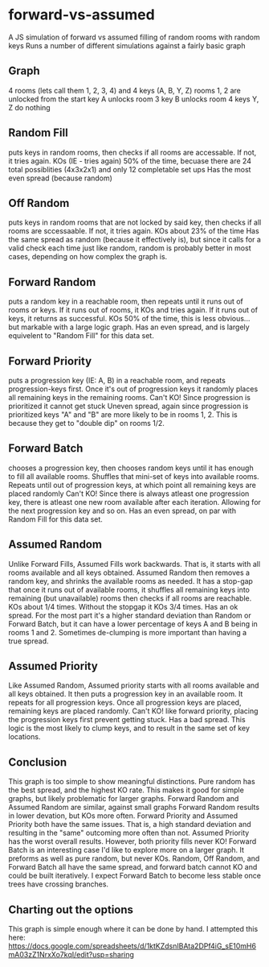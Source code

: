 # forward-vs-assumed
A JS simulation of forward vs assumed filling of random rooms with random keys 
Runs a number of different simulations against a fairly basic graph

## Graph
4 rooms (lets call them 1, 2, 3, 4) and 4 keys (A, B, Y, Z)
rooms 1, 2 are unlocked from the start
key A unlocks room 3
key B unlocks room 4
keys Y, Z do nothing

## Random Fill
puts keys in random rooms, then checks if all rooms are accessable. If not, it tries again.
KOs (IE - tries again) 50% of the time, becuase there are 24 total possiblities (4x3x2x1) and only 12 completable set ups
Has the most even spread (because random)

## Off Random
puts keys in random rooms that are not locked by said key, then checks if all rooms are sccessaable. If not, it tries again.
KOs about 23% of the time 
Has the same spread as random (because it effectively is), but since it calls for a valid check each time just like random, random is probably better in most cases, depending on how complex the graph is.

## Forward Random
puts a random key in a reachable room, then repeats until it runs out of rooms or keys. If it runs out of rooms, it KOs and tries again. If it runs out of keys, it returns as successful.
KOs 50% of the time, this is less obvious... but markable with a large logic graph. 
Has an even spread, and is largely equivelent to "Random Fill" for this data set.

## Forward Priority
puts a progression key (IE: A, B) in a reachable room, and repeats progression-keys first. Once it's out of progression keys it randomly places all remaining keys in the remaining rooms.
Can't KO! Since progression is prioritized it cannot get stuck
Uneven spread, again since progression is prioritized keys "A" and "B" are more likely to be in rooms 1, 2. This is because they get to "double dip" on rooms 1/2. 

## Forward Batch
chooses a progression key, then chooses random keys until it has enough to fill all available rooms. Shuffles that mini-set of keys into available rooms. Repeats until out of progression keys, at which point all remaining keys are placed randomly
Can't KO! Since there is always atleast one progression key, there is atleast one new room available after each iteration. Allowing for the next progression key and so on.
Has an even spread, on par with Random Fill for this data set. 

## Assumed Random
Unlike Forward Fills, Assumed Fills work backwards. That is, it starts with all rooms available and all keys obtained. Assumed Random then removes a random key, and shrinks the available rooms as needed. It has a stop-gap that once it runs out of available rooms, it shuffles all remaining keys into remaining (but unavailable) rooms then checks if all rooms are reachable. 
KOs about 1/4 times. Without the stopgap it KOs 3/4 times.
Has an ok spread. For the most part it's a higher standard deviation than Random or Forward Batch, but it can have a lower percentage of keys A and B being in rooms 1 and 2. Sometimes de-clumping is more important than having a true spread.

## Assumed Priority
Like Assumed Random, Assumed priority starts with all rooms available and all keys obtained. It then puts a progression key in an available room. It repeats for all progression keys. Once all progression keys are placed, remaining keys are placed randomly. 
Can't KO! like forward priority, placing the progression keys first prevent getting stuck.
Has a bad spread. This logic is the most likely to clump keys, and to result in the same set of key locations. 

## Conclusion
This graph is too simple to show meaningful distinctions. Pure random has the best spread, and the highest KO rate. This makes it good for simple graphs, but likely problematic for larger graphs. Forward Random and Assumed Random are similar, against small graphs Forward Random results in lower devation, but KOs more often. Forward Priority and Assumed Priority both have the same issues. That is, a high standard deviation and resulting in the "same" outcoming more often than not. Assumed Priority has the worst overall results. However, both priority fills never KO! Forward Batch is an interesting case I'd like to explore more on a larger graph. It preforms as well as pure random, but never KOs.
Random, Off Random, and Forward Batch all have the same spread, and forward batch cannot KO and could be built iteratively. I expect Forward Batch to become less stable once trees have crossing branches.

## Charting out the options
This graph is simple enough where it can be done by hand. I attempted this here:
https://docs.google.com/spreadsheets/d/1ktKZdsnIBAta2DPf4iG_sE10mH6mA03zZ1NrxXo7kqI/edit?usp=sharing